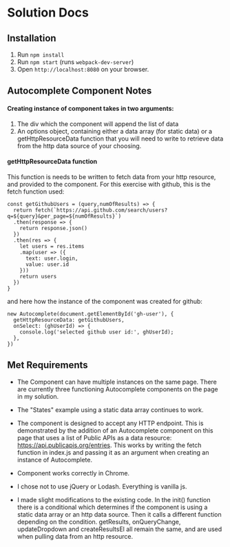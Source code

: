 # Solution Docs

<!-- Include documentation, additional setup instructions, notes etc. here -->
## Installation

1. Run `npm install`
2. Run `npm start` (runs `webpack-dev-server`)
3. Open `http://localhost:8080` on your browser.

## Autocomplete Component Notes

#### Creating instance of component takes in two arguments:
1. The div which the component will append the list of data
2. An options object, containing either a data array (for static data) or a getHttpResourceData function that you will need to write to retrieve data from the http data source of your choosing.

#### getHttpResourceData function
This function is needs to be written to fetch data from your http resource, and provided to the component. For this exercise with github, this is the fetch function used:

```
const getGithubUsers = (query,numOfResults) => {
  return fetch(`https://api.github.com/search/users?q=${query}&per_page=${numOfResults}`)
  .then(response => {
    return response.json()
  })
  .then(res => {
    let users = res.items
    .map(user => ({
      text: user.login,
      value: user.id
    }))
    return users
  })
}
```

and here how the instance of the component was created for github:

```
new Autocomplete(document.getElementById('gh-user'), {
  getHttpResourceData: getGithubUsers,
  onSelect: (ghUserId) => {
    console.log('selected github user id:', ghUserId);
  },
})
```

## Met Requirements
- The Component can have multiple instances on the same page. There are currently three functioning Autocomplete components on the page in my solution.

- The "States" example using a static data array continues to work.

- The component is designed to accept any HTTP endpoint. This is demonstrated by the addition of an Autocomplete component on this page that uses a list of Public APIs as a data resource: https://api.publicapis.org/entries. This works by writing the fetch function in index.js and passing it as an argument when creating an instance of Autocomplete.

- Component works correctly in Chrome.

- I chose not to use jQuery or Lodash. Everything is vanilla js.

- I made slight modifications to the existing code. In the init() function there is a conditional which determines if the component is using a static data array or an http data source. Then it calls a different function depending on the condition. getResults, onQueryChange, updateDropdown and createResultsEl all remain the same, and are used when pulling data from an http resource.
